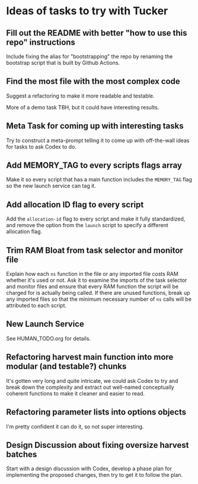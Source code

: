 # Ideas of tasks to try with Tucker

## Fill out the README with better "how to use this repo" instructions

Include fixing the alias for "bootstrapping" the repo by renaming the
bootstrap script that is built by Github Actions.

## Find the most file with the most complex code

Suggest a refactoring to make it more readable and testable.

More of a demo task TBH, but it could have interesting results.

## Meta Task for coming up with interesting tasks

Try to construct a meta-prompt telling it to come up with off-the-wall
ideas for tasks to ask Codex to do.

## Add MEMORY_TAG to every scripts flags array

Make it so every script that has a main function includes the
`MEMORY_TAG` flag so the new launch service can tag it.

## Add allocation ID flag to every script

Add the `allocation-id` flag to every script and make it fully
standardized, and remove the option from the `launch` script to
specify a different allocation flag.

## Trim RAM Bloat from task selector and monitor file

Explain how each `ns` function in the file or any imported file costs
RAM whether it's used or not. Ask it to examine the imports of the
task selector and monitor files and ensure that every RAM function the
script will be charged for is actually being called. If there are
unused functions, break up any imported files so that the minimum
necessary number of `ns` calls will be attributed to each script.

## New Launch Service

See HUMAN_TODO.org for details.

## Refactoring harvest main function into more modular (and testable?) chunks

It's gotten very long and quite intricate, we could ask Codex to try
and break down the complexity and extract out well-named conceptually
coherent functions to make it cleaner and easier to read.

## Refactoring parameter lists into options objects

I'm pretty confident it can do it, so not super interesting.

## Design Discussion about fixing oversize harvest batches

Start with a design discussion with Codex, develop a phase plan for
implementing the proposed changes, then try to get it to follow the
plan.
